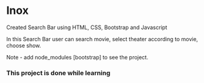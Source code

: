 # Inox
Created Search Bar using HTML, CSS, Bootstrap and Javascript

In this Search Bar user can search movie, select theater according to movie, choose show.

Note - add node_modules [bootstrap] to see the project.

### This project is done while learning
